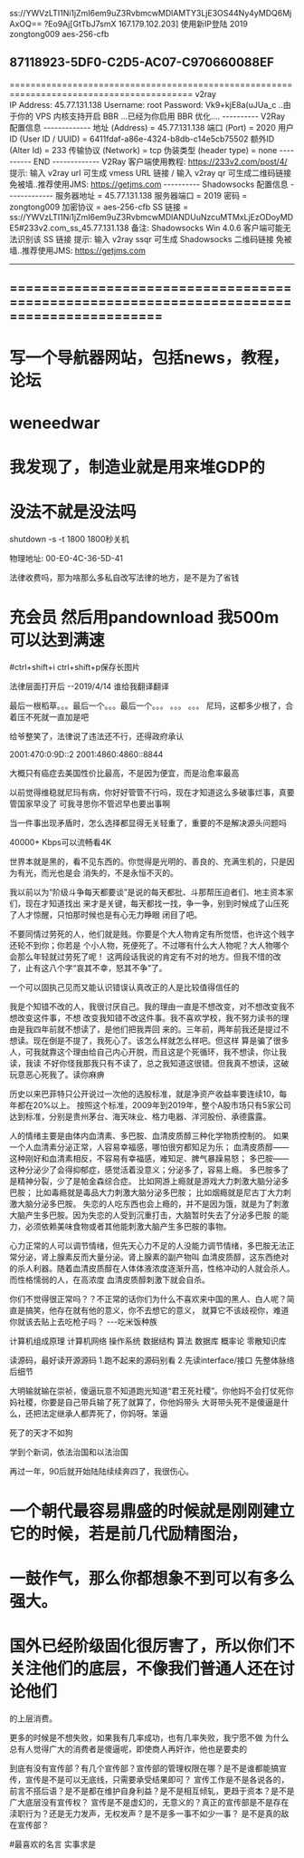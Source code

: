 ss://YWVzLTI1Ni1jZmI6em9uZ3RvbmcwMDlAMTY3LjE3OS44Ny4yMDQ6MjAxOQ==
?Eo9Aj[GtTbJ7smX   167.179.102.203]
使用新IP登陆
2019
zongtong009
aes-256-cfb

87118923-5DF0-C2D5-AC07-C970660088EF
-----------------------------------------------------------------------------------------
=========================================================================================
v2ray   
IP Address: 45.77.131.138 
Username:   root
Password:   Vk9+kjE8a(uJUa_c
..由于你的 VPS 内核支持开启 BBR ...已经为你启用 BBR 优化....
---------- V2Ray 配置信息 -------------
地址 (Address) = 45.77.131.138
端口 (Port) = 2020
用户ID (User ID / UUID) = 6411fdaf-a86e-4324-b8db-c14e5cb75502
额外ID (Alter Id) = 233
传输协议 (Network) = tcp
伪装类型 (header type) = none
---------- END -------------
V2Ray 客户端使用教程: https://233v2.com/post/4/
提示: 输入 v2ray url 可生成 vmess URL 链接 / 输入 v2ray qr 可生成二维码链接
免被墙..推荐使用JMS: https://getjms.com
---------- Shadowsocks 配置信息 -------------
服务器地址 = 45.77.131.138
服务器端口 = 2019
密码 = zongtong009
加密协议 = aes-256-cfb
SS 链接 = ss://YWVzLTI1Ni1jZmI6em9uZ3RvbmcwMDlANDUuNzcuMTMxLjEzODoyMDE5#233v2.com_ss_45.77.131.138
备注: Shadowsocks Win 4.0.6 客户端可能无法识别该 SS 链接
提示: 输入 v2ray ssqr 可生成 Shadowsocks 二维码链接
免被墙..推荐使用JMS: https://getjms.com


-----------------------------------------------------------------------------------------
=========================================================================================
-----------------------------------------------------------------------------------------
# 写一个导航器网站，包括news，教程，论坛
# weneedwar
# 我发现了，制造业就是用来堆GDP的
# 没法不就是没法吗
shutdown -s -t 1800 1800秒关机

物理地址: ‎00-E0-4C-36-5D-41

法律收费吗，那为啥那么多私自改写法律的地方，是不是为了省钱

# 充会员 然后用pandownload 我500m可以达到满速
#ctrl+shift+i   ctrl+shift+p保存长图片

法律层面打开后  --2019/4/14
谁给我翻译翻译

最后一根稻草。。。最后一个。。。最后一个。。。   。。。   。。。
尼玛，这都多少根了，合着压不死就一直加是吧

给爷整笑了，法律说了违法还不行，还得政府承认

2001:470:0:9D::2    2001:4860:4860::8844

大概只有癌症去美国性价比最高，不是因为便宜，而是治愈率最高

以前觉得维稳就尼玛有病，你好好管管不行吗，现在才知道这么多破事烂事，真要管国家早没了
可我寻思你不管迟早也要出事啊

当一件事出现矛盾时，怎么选择都显得无关轻重了，重要的不是解决源头问题吗

40000+ Kbps可以流畅看4K

世界本就是黑的，看不见东西的。你觉得是光明的、善良的、充满生机的，只是因为有光，而光也是会
消失的，不是永恒不灭的。

我以前以为“阶级斗争每天都要谈”是说的每天都批、斗那帮压迫者们、地主资本家们，现在才知道找出
来才是关键，每天都找一找，争一争，别到时候成了山压死了人才惊醒，只怕那时候也是有心无力睁眼
闭目了吧。

不要同情过劳死的人，他们就是贱。你要是个大人物肯定有所觉悟，也许这个贱字还轮不到你；你若是
个小人物，死便死了。不过哪有什么大人物呢？大人物哪个会那么年轻就过劳死了呢！
    这两段话我说的肯定有不对的地方。但我不惜的改了，止有这八个字“哀其不幸，怒其不争”了。
    
一个可以固执己见而又能认识错误认真改正的人是比较值得信任的

我是个知错不改的人，我很讨厌自己。我的理由一直是不想改变，对不想改变我不想改变这件事，不想
改变我知错不改这件事。我不喜欢学校，我不努力读书的理由是我四年前就不想读了，是他们把我弄回
来的。三年前，两年前我还是提过不想读。现在倒是不提了，我死心了。该怎么样就怎么样吧。但这样
算是骗了很多人，可我就靠这个理由给自己内心开脱，而且这是个死循环，我不想读，你让我读，我读
不好你怪我那我只有不读了，总之我知道这很错。但我真不想读，这破玩意恶心死我了。读你麻痹

历史以来巴菲特只公开说过一次他的选股标准，就是净资产收益率要连续10，每年都在20%以上。
按照这个标准，2009年到2019年，整个A股市场只有5家公司达到标准，分别是贵州茅台、海天味业、格力电器、洋河股份、承德露露。

人的情绪主要是由体内血清素、多巴胺、血清皮质醇三种化学物质控制的。
如果一个人血清素分泌正常，人容易幸福感，哪怕很穷都知足为乐；
          血清皮质醇——这种刚好和血清素相反，不容易有幸福感，难知足、脾气暴躁易怒；
          多巴胺——这种分泌少了会得抑郁症，感觉活着没意义；分泌多了，容易上瘾。
          多巴胺多了是精神分裂，少了是帕金森综合症。
比如网游上瘾就是游戏大力刺激大脑分泌多巴胺；
比如毒瘾就是毒品大力刺激大脑分泌多巴胺；
比如烟瘾就是尼古丁大力刺激大脑分泌多巴胺。
  失恋的人吃东西也会上瘾的，并不是因为饿，就是为了刺激大脑产生多巴胺。因为失恋的人受到沉重打击，大脑暂时失去了分泌多巴胺
的能力，必须依赖美味食物或者其他能刺激大脑产生多巴胺的事物。

心力正常的人可以调节情绪，但先天心力不足的人没能力调节情绪，多巴胺无法正常分泌，肾上腺素反而大量分泌。肾上腺素的副产物叫
血清皮质醇，这东西绝对的杀人利器。随着血清皮质醇在人体体液浓度逐渐升高，性格冲动的人就会杀人。而性格懦弱的人，在高浓度
血清皮质醇刺激下就会自杀。

你们不觉得很正常吗？？不正常的话你们为什么不喜欢来中国的黑人、白人呢？简直是搞笑，他存在就有他的意义，你不去想它的意义，
就算它不该歧视你，难道你就该去贴上去吃枪子吗？
---吃米饭种族

计算机组成原理
计算机网络
操作系统
数据结构
算法
数据库
概率论
零散知识库

读源码，最好读开源源码
1.跑不起来的源码别看
2.先读interface/接口
先整体脉络后细节


大明输就输在崇祯，傻逼玩意不知道跑光知道“君王死社稷”。你他妈不会打仗死你妈社稷，你要是自己带兵输了死了就算了，你他妈带头
大哥带头死不是傻逼是什么，还把法定继承人都弄死了，你妈呀。笨逼

死了的天才不如狗

学到个新词，依法治国和以法治国

再过一年，90后就开始陆陆续续奔四了，我很伤心。
# 一个朝代最容易鼎盛的时候就是刚刚建立它的时候，若是前几代励精图治，
# 一鼓作气，那么你都想象不到可以有多么强大。
# 国外已经阶级固化很厉害了，所以你们不关注他们的底层，不像我们普通人还在讨论他们
的上层消费。

更多的时候是不想失败，如果我有几率成功，也有几率失败，我宁愿不做
为什么总有人觉得广大的消费者是傻逼呢，即使商人再奸诈，他也是要卖的


到底有没有宣传部？有几个宣传部？宣传部的管理权限在哪？是不是谁都能搞宣传，宣传是不是可以无底线，只需要承受结果即可？
宣传工作是不是各说各的，前言不搭后语？是不是都在维护自身利益？是不是相互倾轧，更趋于资本？是不是广大底层没有宣传权？
宣传是不是虚幻的，无意义的？真正的宣传部是不是存在渎职行为？还是无力发声，无权发声？是不是多一事不如少一事？
是不是真的敌在宣传部？

#最喜欢的名言  实事求是

